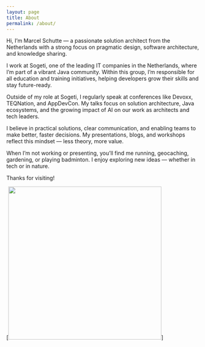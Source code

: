 ```yaml
---
layout: page
title: About
permalink: /about/
---
```


Hi, I’m Marcel Schutte — a passionate solution architect from the Netherlands with a strong focus on pragmatic design, software architecture, and knowledge sharing.

I work at Sogeti, one of the leading IT companies in the Netherlands, where I’m part of a vibrant Java community. Within this group, I’m responsible for all education and training initiatives, helping developers grow their skills and stay future-ready.

Outside of my role at Sogeti, I regularly speak at conferences like Devoxx, TEQNation, and AppDevCon. My talks focus on solution architecture, Java ecosystems, and the growing impact of AI on our work as architects and tech leaders.

I believe in practical solutions, clear communication, and enabling teams to make better, faster decisions. My presentations, blogs, and workshops reflect this mindset — less theory, more value.

When I’m not working or presenting, you’ll find me running, geocaching, gardening, or playing badminton. I enjoy exploring new ideas — whether in tech or in nature.

Thanks for visiting!


[<img src="{{ site.baseurl }}/images/me.jpg" style="width: 400px;"/>]

